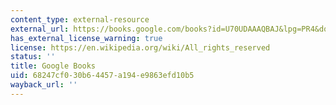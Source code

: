 ```yaml
---
content_type: external-resource
external_url: https://books.google.com/books?id=U70UDAAAQBAJ&lpg=PR4&dq=les%20liaisons%20dangereuses%20oxford%20university%20press&pg=PP1#v=onepage&q&f=false
has_external_license_warning: true
license: https://en.wikipedia.org/wiki/All_rights_reserved
status: ''
title: Google Books
uid: 68247cf0-30b6-4457-a194-e9863efd10b5
wayback_url: ''
---
```

